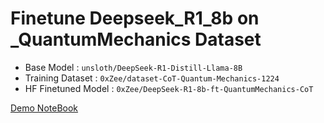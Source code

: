 # Finetune Deepseek_R1_8b on _QuantumMechanics Dataset
- Base Model : `unsloth/DeepSeek-R1-Distill-Llama-8B`
- Training Dataset : `0xZee/dataset-CoT-Quantum-Mechanics-1224`
- HF Finetuned Model : `0xZee/DeepSeek-R1-8b-ft-QuantumMechanics-CoT`

[Demo NoteBook](!finetune_deepseek_R1_8b_QuantumMechanics.ipynb)
